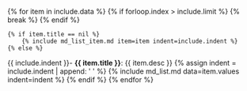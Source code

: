 {% for item in include.data %}
    {% if forloop.index > include.limit %}
        {% break %}
    {% endif %}

    {% if item.title == nil %}
        {% include md_list_item.md item=item indent=include.indent %}
    {% else %}
{{ include.indent }}- **{{ item.title }}**: {{ item.desc }}
        {% assign indent = include.indent | append: '  ' %}
        {% include md_list.md data=item.values indent=indent %}
    {% endif %}
{% endfor %}